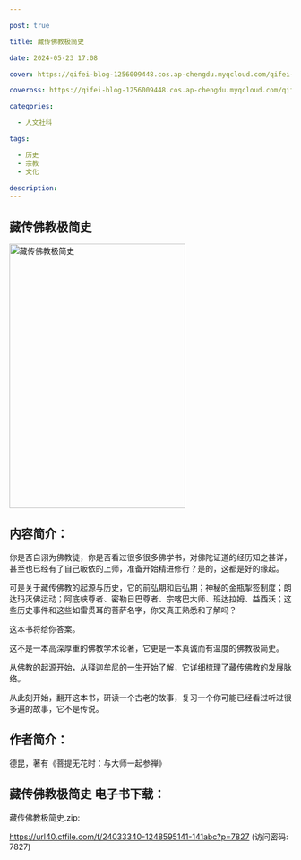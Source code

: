 ```yaml
---

post: true

title: 藏传佛教极简史

date: 2024-05-23 17:08

cover: https://qifei-blog-1256009448.cos.ap-chengdu.myqcloud.com/qifei-blog/6620ca4d0ea9cb1403d2f0f2.jpg

coveross: https://qifei-blog-1256009448.cos.ap-chengdu.myqcloud.com/qifei-blog/6620ca4d0ea9cb1403d2f0f2.jpg

categories:

  - 人文社科

tags:

  - 历史
  - 宗教
  - 文化

description:
---
```


## 藏传佛教极简史
<img alt="藏传佛教极简史 " class="aligncenter loading" data-was-processed="true" decoding="async" fetchpriority="high" height="471" src="https://qifei-blog-1256009448.cos.ap-chengdu.myqcloud.com/qifei-blog/6620ca4d0ea9cb1403d2f0f2.jpg " style="cursor: zoom-in;" width="314"/>

## 内容简介：

你是否自诩为佛教徒，你是否看过很多很多佛学书，对佛陀证道的经历知之甚详，甚至也已经有了自己皈依的上师，准备开始精进修行？是的，这都是好的缘起。

可是关于藏传佛教的起源与历史，它的前弘期和后弘期；神秘的金瓶掣签制度；朗达玛灭佛运动；阿底峡尊者、密勒日巴尊者、宗喀巴大师、班达拉姆、益西沃；这些历史事件和这些如雷贯耳的菩萨名字，你又真正熟悉和了解吗？

这本书将给你答案。

这不是一本高深厚重的佛教学术论著，它更是一本真诚而有温度的佛教极简史。

从佛教的起源开始，从释迦牟尼的一生开始了解，它详细梳理了藏传佛教的发展脉络。

从此刻开始，翻开这本书，研读一个古老的故事，复习一个你可能已经看过听过很多遍的故事，它不是传说。

## 作者简介：

德昆，著有《菩提无花时：与大师一起参禅》

## 藏传佛教极简史 电子书下载：
藏传佛教极简史.zip: 

https://url40.ctfile.com/f/24033340-1248595141-141abc?p=7827 (访问密码: 7827)